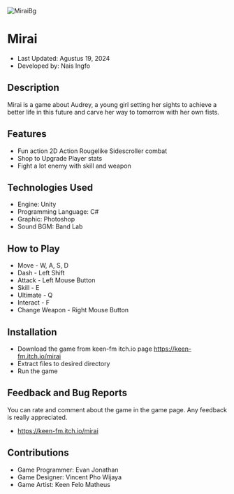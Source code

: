 ![MiraiBg](https://github.com/user-attachments/assets/b15dd391-c7d3-43f4-8dfb-1aedf4465d5a)

# Mirai
- Last Updated: Agustus 19, 2024
- Developed by: Nais Ingfo

## Description
Mirai is a game about Audrey, a young girl setting her sights to achieve a better life in this future and carve her way to tomorrow with her own fists. 

## Features
- Fun action 2D Action Rougelike Sidescroller combat
- Shop to Upgrade Player stats
- Fight a lot enemy with skill and weapon

## Technologies Used
- Engine: Unity
- Programming Language: C#
- Graphic: Photoshop
- Sound BGM: Band Lab

## How to Play
- Move - W, A, S, D 
- Dash - Left Shift 
- Attack - Left Mouse Button 
- Skill - E 
- Ultimate - Q 
- Interact - F 
- Change Weapon - Right Mouse Button

## Installation
- Download the game from keen-fm itch.io page https://keen-fm.itch.io/mirai
- Extract files to desired directory
- Run the game

## Feedback and Bug Reports
You can rate and comment about the game in the game page. Any feedback is really appreciated.
- https://keen-fm.itch.io/mirai

## Contributions
- Game Programmer: Evan Jonathan
- Game Designer: Vincent Pho Wijaya
- Game Artist: Keen Felo Matheus
